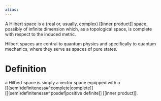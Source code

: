 ```yaml
---
alias:
---
```

A Hilbert space is a (real or, usually, complex) [[inner product]] space, possibly of infinite dimension which, as a topological space, is complete with respect to the induced metric.

Hilbert spaces are central to quantum physics and specifically to quantum mechanics, where they serve as spaces of pure states.

# Definition
 a Hilbert space is simply a vector space equipped with a [[(semi)definiteness#^complete|complete]] [[(semi)definiteness#^posdef|positive definite]]  [[inner product]].